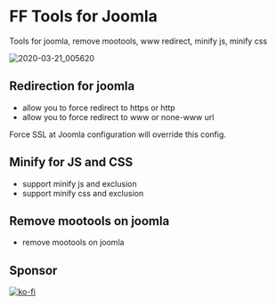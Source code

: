 # FF Tools for Joomla
Tools for joomla, remove mootools, www redirect, minify js, minify css

![2020-03-21_005620](https://user-images.githubusercontent.com/20571336/77192215-ccecb300-6b0e-11ea-82a6-9b00188ab76c.png)

## Redirection for joomla
- allow you to force redirect to https or http
- allow you to force redirect to www or none-www url

Force SSL at Joomla configuration will override this config.

## Minify for JS and CSS
- support minify js and exclusion
- support minify css and exclusion

## Remove mootools on joomla
- remove mootools on joomla

## Sponsor

[![ko-fi](https://www.ko-fi.com/img/githubbutton_sm.svg)](https://ko-fi.com/I3I71FSC5)
